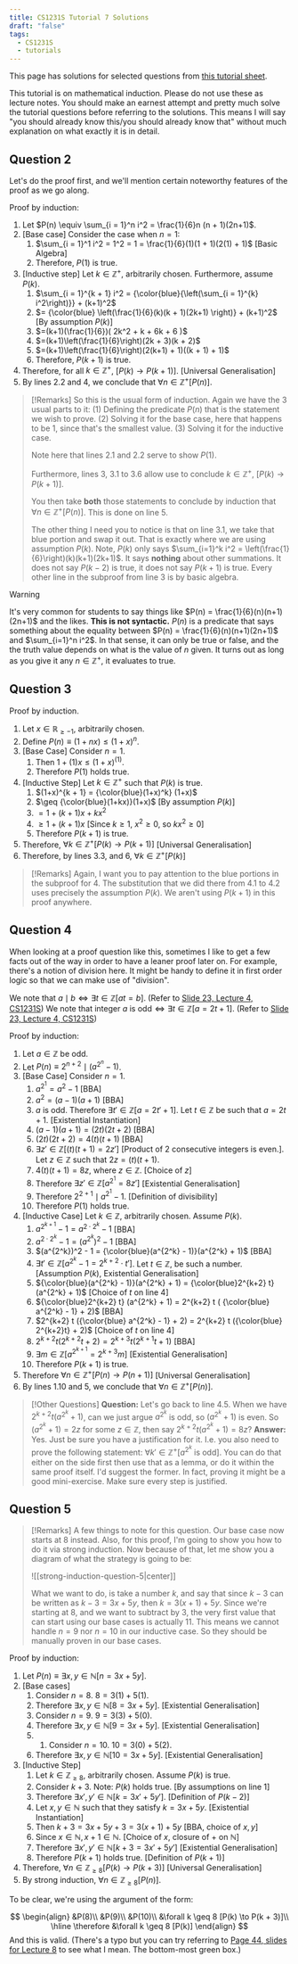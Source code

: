 ```yaml
---
title: CS1231S Tutorial 7 Solutions
draft: "false"
tags:
  - CS1231S
  - tutorials
---
```

This page has solutions for selected questions from [this tutorial sheet](https://www.comp.nus.edu.sg/~cs1231s/tut/24s1/tut07qns.pdf).

This tutorial is on mathematical induction. Please do not use these as lecture notes. You should make an earnest attempt and pretty much solve the tutorial questions before referring to the solutions. This means I will say "you should already know this/you should already know that" without much explanation on what exactly it is in detail.

## Question 2

Let's do the proof first, and we'll mention certain noteworthy features of the proof as we go along. 

Proof by induction:
1. Let $P(n) \equiv \sum_{i = 1}^n i^2 = \frac{1}{6}n (n + 1)(2n+1)$.
2. [Base case] Consider the case when $n = 1$:
	1. $\sum_{i = 1}^1 i^2 = 1^2 = 1 = \frac{1}{6}(1)(1 + 1)(2(1) + 1)$ [Basic Algebra]
	2. Therefore, $P(1)$ is true.
3. [Inductive step] Let $k \in \mathbb{Z}^+$, arbitrarily chosen. Furthermore, assume $P(k)$.
	1. $\sum_{i = 1}^{k + 1} i^2 = {\color{blue}{\left(\sum_{i = 1}^{k} i^2\right)}} + (k+1)^2$
	2. $= {\color{blue} \left(\frac{1}{6}(k)(k + 1)(2k+1) \right)} + (k+1)^2$ \[By assumption $P(k)$\]
	3. $=(k+1)(\frac{1}{6})( 2k^2 + k + 6k + 6 )$
	4. $=(k+1)\left(\frac{1}{6}\right)(2k + 3)(k + 2)$
	5. $=(k+1)\left(\frac{1}{6}\right)(2(k+1) + 1)((k + 1) + 1)$
	6. Therefore, $P(k+1)$ is true.
4. Therefore, for all $k \in \mathbb{Z}^+$, $[P(k) \to P(k+1)]$. \[Universal Generalisation]
5. By lines 2.2 and 4, we conclude that $\forall n \in \mathbb{Z}^+[P(n)]$.

> [!Remarks]
> So this is the usual form of induction. Again we have the 3 usual parts to it: (1) Defining the predicate $P(n)$ that is the statement we wish to prove. (2) Solving it for the base case, here that happens to be $1$, since that's the smallest value. (3) Solving it for the inductive case.
> 
> Note here that lines 2.1 and 2.2 serve to show $P(1)$.
> 
> Furthermore, lines 3, 3.1 to 3.6 allow use to conclude $k \in \mathbb{Z}^+$, $[P(k) \to P(k+1)]$.
> 
> You then take **both** those statements to conclude by induction that $\forall n \in \mathbb{Z}^+[P(n)]$. This is done on line 5.
> 
> The other thing I need you to notice is that on line 3.1, we take that blue portion and swap it out. That is exactly where we are using assumption $P(k)$. Note, $P(k)$ only says $\sum_{i=1}^k i^2 = \left(\frac{1}{6}\right)(k)(k+1)(2k+1)$. It says **nothing** about other summations. It does not say $P(k-2)$ is true, it does not say $P(k+1)$ is true. Every other line in the subproof from line 3 is by basic algebra.

> [!Warning]
> It's very common for students to say things like $P(n) = \frac{1}{6}(n)(n+1)(2n+1)$ and the likes. **This is not syntactic.** $P(n)$ is a predicate that says something about the equality between $P(n) = \frac{1}{6}(n)(n+1)(2n+1)$ and $\sum_{i=1}^n i^2$. In that sense, it can only be true or false, and the the truth value depends on what is the value of $n$ given. It turns out as long as you give it any $n \in \mathbb{Z}^+$, it evaluates to true.



## Question 3

Proof by induction.
1. Let $x \in \mathbb{R}_{\geq -1}$, arbitrarily chosen.
2. Define $P(n) \equiv (1+nx)\leq (1+x)^n$.
3. [Base Case] Consider $n = 1$.
	1. Then $1 + (1)x \leq (1 + x)^{(1)}$.
	2. Therefore $P(1)$ holds true.
4. [Inductive Step] Let $k \in \mathbb{Z}^+$ such that $P(k)$ is true.
	1. $(1+x)^{k + 1} = {\color{blue}(1+x)^k} (1+x)$
	2. $\geq {\color{blue}(1+kx)}(1+x)$ \[By assumption $P(k)$]
	3. $= 1 + (k+1)x + kx^2$
	4. $\geq 1 + (k + 1)x$ \[Since $k \geq 1$, $x^2 \geq 0$, so $kx^2 \geq 0$]
	5. Therefore $P(k+1)$ is true.
6. Therefore, $\forall k \in \mathbb{Z}^+[P(k) \to P(k+1)]$ \[Universal Generalisation]
7. Therefore, by lines 3.3, and 6, $\forall k \in \mathbb{Z}^+[P(k)]$

> [!Remarks]
> Again, I want you to pay attention to the blue portions in the subproof for 4. The substitution that we did there from 4.1 to 4.2 uses precisely the assumption $P(k)$. We aren't using $P(k+1)$ in this proof anywhere.

## Question 4

When looking at a proof question like this, sometimes I like to get a few facts out of the way in order to have a leaner proof later on. For example, there's a notion of division here. It might be handy to define it in first order logic so that we can make use of "division".

We note that $a \mid b \iff \exists t \in \mathbb{Z}[at = b]$. (Refer to [Slide 23, Lecture 4, CS1231S](https://www.comp.nus.edu.sg/~cs1231s/lect/24s1/Lecture04_Methods_of_Proof_full.pdf))
We note that integer $a\text{ is odd} \iff \exists t \in \mathbb{Z}[a = 2t + 1]$. (Refer to [Slide 23, Lecture 4, CS1231S](https://www.comp.nus.edu.sg/~cs1231s/lect/24s1/Lecture04_Methods_of_Proof_full.pdf))

Proof by induction:
1. Let $a \in \mathbb{Z}$ be odd.
2. Let $P(n) \equiv 2^{n+2} \mid (a^{2^{n}} - 1)$.
3. [Base Case] Consider $n = 1$.
	1. $a^{2^{1}} = a^2-1$ \[BBA]
	2. $a^2 = (a - 1)(a+1)$ \[BBA]
	3. $a$ is odd. Therefore $\exists t' \in \mathbb{Z}[a = 2t' + 1]$. Let $t \in \mathbb{Z}$ be such that $a = 2t + 1$. \[Existential Instantiation]
	4. $(a - 1)(a+1) = (2t)(2t+2)$ \[BBA]
	5. $(2t)(2t+2) = 4(t)(t+1)$ \[BBA]
	6. $\exists z' \in \mathbb{Z}[(t)(t+1) = 2z']$ \[Product of 2 consecutive integers is even.]. Let $z \in \mathbb{Z}$ such that $2z = (t)(t+1)$.
	7. $4(t)(t+1) = 8z$, where $z \in \mathbb{Z}$. \[Choice of $z$]
	8. Therefore $\exists z' \in \mathbb{Z} [a^{2^{1}} = 8z']$ \[Existential Generalisation]
	9. Therefore $2^{2 + 1} \mid a^{2^1} - 1$.  \[Definition of divisibility]
	10. Therefore $P(1)$ holds true.
4. [Inductive Case] Let $k \in \mathbb{Z}$, arbitrarily chosen. Assume $P(k)$.
	1. $a^{2^{k + 1}} - 1= a^{2\cdot 2^k} - 1$ \[BBA]
	2. $a^{2\cdot 2^k} - 1 = (a^{2^k})^2 - 1$ \[BBA]
	3. $(a^{2^k})^2 - 1 = {\color{blue}(a^{2^k} - 1)}(a^{2^k} + 1)$ \[BBA]
	4. $\exists t' \in \mathbb{Z}[a^{2^k} - 1 = 2^{k+2} \cdot t']$. Let $t \in \mathbb{Z}$, be such a number. \[Assumption $P(k)$, Existential Generalisation]
	5. ${\color{blue}(a^{2^k} - 1)}(a^{2^k} + 1) = {\color{blue}2^{k+2} t} (a^{2^k} + 1)$ \[Choice of $t$ on line 4]
	6. ${\color{blue}2^{k+2} t} (a^{2^k} + 1) = 2^{k+2} t ( {\color{blue} a^{2^k} - 1} + 2)$ \[BBA]
	7. $2^{k+2} t ({\color{blue} a^{2^k} - 1} + 2) = 2^{k+2} t ({\color{blue} 2^{k+2}t} + 2)$ \[Choice of $t$ on line 4]
	8. $2^{k+2} t (2^{k+2}t + 2) = 2^{k+3}t(2^{k+1}t + 1)$ \[BBA]
	9. $\exists m \in \mathbb{Z} [a^{2^{k+1}} = 2^{k+3}m]$ \[Existential Generalisation]
	10. Therefore $P(k+1)$ is true.
5. Therefore $\forall n \in \mathbb{Z}^+[P(n) \to P(n+1)]$ \[Universal Generalisation]
6. By lines 1.10 and 5, we conclude that $\forall n \in \mathbb{Z}^+[P(n)]$.

>[!Other Questions]
> **Question:** Let's go back to line 4.5. When we have $2^{k+2} t (a^{2^k} + 1)$, can we just argue $a^{2^k}$ is odd, so $(a^{2^k} + 1)$ is even. So $(a^{2^k} + 1) = 2z$ for some $z \in \mathbb{Z}$, then say $2^{k+2} t (a^{2^k} + 1) = 8z$?
> **Answer:** Yes. Just be sure you have a justification for it. I.e. you also need to prove the following statement: $\forall k' \in \mathbb{Z}^+ [a^{2^{k}} \text{ is odd}]$. You can do that either on the side first then use that as a lemma, or do it within the same proof itself. I'd suggest the former.
> In fact, proving it might be a good mini-exercise. Make sure every step is justified. 
## Question 5
> [!Remarks]
> A few things to note for this question. Our base case now starts at 8 instead. Also, for this proof, I'm going to show you how to do it via strong induction. Now because of that, let me show you a diagram of what the strategy is going to be:
> 
> ![[strong-induction-question-5|center]]
> 
> What we want to do, is take a number $k$, and say that since $k - 3$ can be written as $k - 3 = 3x + 5y$, then $k = 3(x + 1) + 5y$. Since we're starting at $8$, and we want to subtract by $3$, the very first value that can start using our base cases is actually $11$. This means we cannot handle $n = 9$ nor $n = 10$ in our inductive case. So they should be manually proven in our base cases.

Proof by induction:
1. Let $P(n) \equiv \exists x, y \in \mathbb{N}[n = 3x + 5y]$.
2. [Base cases]
	1. Consider $n = 8$. $8 = 3(1) + 5(1)$.
	2. Therefore $\exists x, y \in \mathbb{N}[8 = 3x + 5y]$. \[Existential Generalisation]
	3. Consider $n = 9$. $9 = 3(3) + 5(0)$.
	4. Therefore $\exists x, y \in \mathbb{N}[9 = 3x + 5y]$. \[Existential Generalisation]
	5. 1. Consider $n = 10$. $10 = 3(0) + 5(2)$.
	6. Therefore $\exists x, y \in \mathbb{N}[10 = 3x + 5y]$. \[Existential Generalisation]
3. [Inductive Step]
	1. Let $k \in \mathbb{Z}_{\geq 8}$, arbitrarily chosen. Assume $P(k)$ is true.
	2. Consider $k + 3$. Note: $P(k)$ holds true. \[By assumptions on line 1]
	3. Therefore $\exists x', y' \in \mathbb{N}[k = 3x' + 5y']$. \[Definition of $P(k-2)$]
	4. Let $x, y \in \mathbb{N}$ such that they satisfy $k = 3x + 5y$. \[Existential Instantiation]
	5. Then $k + 3 = 3x + 5y + 3 = 3(x+1) + 5y$ \[BBA, choice of $x, y$] 
	6. Since $x \in \mathbb{N}, x+1 \in \mathbb{N}$. \[Choice of $x$, closure of $+$ on $\mathbb{N}$]
	7. Therefore $\exists x', y' \in \mathbb{N}[k + 3 = 3x' + 5y']$ \[Existential Generalisation]
	8. Therefore $P(k+1)$ holds true. \[Definition of $P(k+1)$]
4. Therefore, $\forall n \in \mathbb{Z}_{\geq 8}[P(k) \to P(k+3)]$ \[Universal Generalisation]
5. By strong induction, $\forall n \in \mathbb{Z}_{\geq 8}[P(n)]$.

To be clear, we're using the argument of the form:

$$
\begin{align}
&P(8)\\
&P(9)\\
&P(10)\\
&\forall k \geq 8 [P(k) \to P(k + 3)]\\
\hline
\therefore &\forall k \geq 8 [P(k)]
\end{align}
$$
And this is valid. (There's a typo but you can try referring to [Page 44, slides for Lecture 8](https://www.comp.nus.edu.sg/~cs1231s/lect/24s1/Lecture08_Mathematical_Induction_full.pdf) to see what I mean. The bottom-most green box.)







